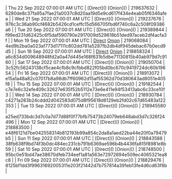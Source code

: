 | Thu 22 Sep 2022 07:00:01 AM UTC | [Direct](</body></html>) [Onion](</body></html>) | 219637632 | 6280de8c37fa95a7fae21a0037c8d20aa19d5e9cd617f434e4eab05f6346afea | 
| Wed 21 Sep 2022 07:00:01 AM UTC | [Direct](</body></html>) [Onion](</body></html>) | 219237676 | 976c3c36ab90cf4682b5426cd1ceffc15d566705fbd6f740c6a2c508f09386a6 | 
| Tue 20 Sep 2022 07:00:01 AM UTC | [Direct](</body></html>) [Onion](</body></html>) | 219389844 | f99ed231d62425c6f5daf590790e2917009d529618b51ded97aceb2df4acfa3f | 
| Mon 19 Sep 2022 07:00:01 AM UTC | [Direct]() [Onion]() | 219068084 | 4ed9b2ba0a023af773d17111c802dd781a5287fb2db4df945debac67b0ecd9d5 | 
| Sun 18 Sep 2022 07:00:01 AM UTC | [Direct]() [Onion]() | 218858324 | a6c834d009648948fd2a0a47d445e168f631b5dbe71130815b40ab979d7c9160 | 
| Sat 17 Sep 2022 07:00:01 AM UTC | [Direct](</body></html>) [Onion](</body></html>) | 219050704 | 3c52fc56243138cf5cae4cfb8c9cfbbd822f05bd0bc670c9419724dc60b19654 | 
| Fri 16 Sep 2022 07:00:01 AM UTC | [Direct](</body></html>) [Onion](</body></html>) | 218913072 | e15a1a48a82c07017b8a98db7ff60962d15af55362d70d380643ad8051e405f8 | 
| Thu 15 Sep 2022 07:00:01 AM UTC | [Direct](</body></html>) [Onion](</body></html>) | 219182544 | c7e7e6c32efe409c32627e635f52b5112e73e6e411e94f53413abc6c33ce10f3 | 
| Wed 14 Sep 2022 07:00:01 AM UTC | [Direct](</body></html>) [Onion](</body></html>) | 218930784 | c4271a283b24cddd2d042583d075d8f95618d6129eb2fd02c67d65483a122353 | 
| Tue 13 Sep 2022 07:00:01 AM UTC | [Direct](</body></html>) [Onion](</body></html>) | 218945580 | a25ed733bdc3d7c0a7d77d88f0f77bfb75473b24079eb648abd3d7c326f24496 | 
| Mon 12 Sep 2022 07:00:01 AM UTC | [Direct](</body></html>) [Onion](</body></html>) | 218883500 | e48f6121d7be042558314b812193b99a854c2da8a1aed22ba44e20f0a79479b5 | 
| Sun 11 Sep 2022 07:00:01 AM UTC | [Direct](</body></html>) [Onion](</body></html>) | 218843588 | 38fb638f9bd74f3b0dc484ec231cb791b6369ae596b4b4436fa815f8981e8b59 | 
| Sat 10 Sep 2022 07:00:01 AM UTC | [Direct](</body></html>) [Onion](</body></html>) | 218748500 | 95bc0e51bd47ae38670dfeb734eef1a81a563e72972694e509ec4065321ea8c8 | 
| Fri 09 Sep 2022 07:00:01 AM UTC | [Direct](</body></html>) [Onion](</body></html>) | 218829476 | 8125bf1dd3f99631692005311e203f21442d7b757814a391eb13fe4d6cd63f8b | 
